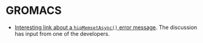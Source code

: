 # GROMACS

-   [Interesting link about a `hipMemsetAsync()` error message](https://gromacs.bioexcel.eu/t/hipsycl-error-when-running-with-multiple-mpis/7549).
    The discussion has input from one of the developers.